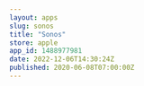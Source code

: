 ```yaml
---
layout: apps
slug: sonos
title: "Sonos"
store: apple
app_id: 1488977981
date: 2022-12-06T14:30:24Z
published: 2020-06-08T07:00:00Z
---
```


